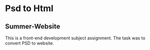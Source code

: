 # Psd to Html

## Summer-Website
This is a front-end development subject assignment. The task was to convert PSD to website.
